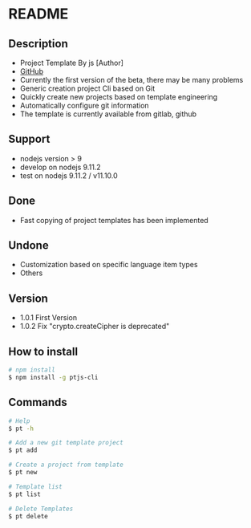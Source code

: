 # README

## Description
- Project Template By js [Author]
- [GitHub](https://github.com/jsDuan/ptjs-cli)
- Currently the first version of the beta, there may be many problems
- Generic creation project Cli based on Git 
- Quickly create new projects based on template engineering
- Automatically configure git information
- The template is currently available from gitlab, github

## Support 
- nodejs version > 9
- develop on nodejs 9.11.2
- test on nodejs 9.11.2 / v11.10.0


## Done
- Fast copying of project templates has been implemented

## Undone
- Customization based on specific language item types
- Others

## Version
- 1.0.1  First Version
- 1.0.2  Fix "crypto.createCipher is deprecated"

## How to install
```sh
# npm install
$ npm install -g ptjs-cli
```

## Commands

```sh
# Help
$ pt -h

# Add a new git template project
$ pt add

# Create a project from template
$ pt new

# Template list
$ pt list

# Delete Templates
$ pt delete
```
